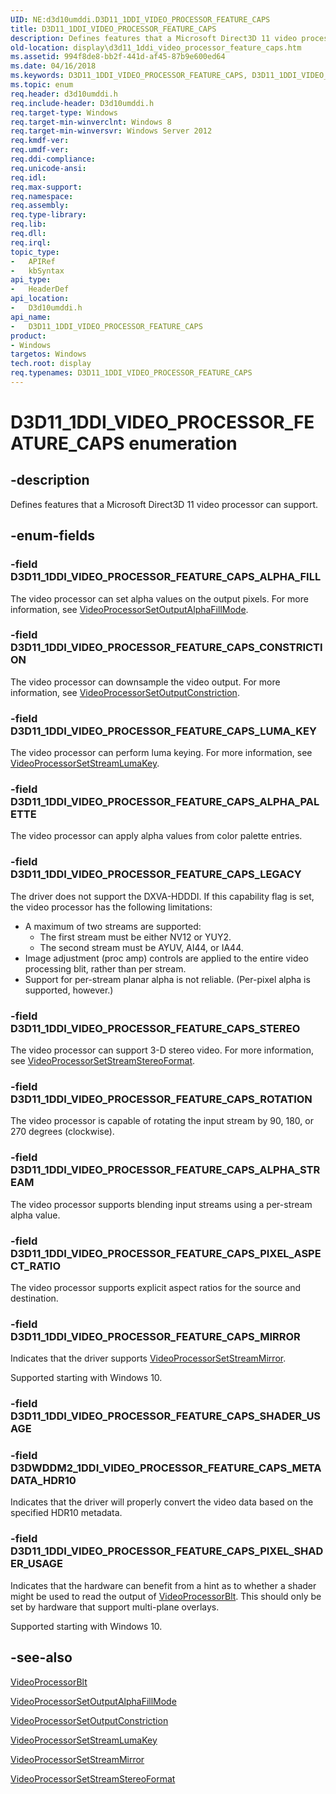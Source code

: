 ```yaml
---
UID: NE:d3d10umddi.D3D11_1DDI_VIDEO_PROCESSOR_FEATURE_CAPS
title: D3D11_1DDI_VIDEO_PROCESSOR_FEATURE_CAPS
description: Defines features that a Microsoft Direct3D 11 video processor can support.
old-location: display\d3d11_1ddi_video_processor_feature_caps.htm
ms.assetid: 994f8de8-bb2f-441d-af45-87b9e600ed64
ms.date: 04/16/2018
ms.keywords: D3D11_1DDI_VIDEO_PROCESSOR_FEATURE_CAPS, D3D11_1DDI_VIDEO_PROCESSOR_FEATURE_CAPS enumeration [Display Devices], D3D11_1DDI_VIDEO_PROCESSOR_FEATURE_CAPS_ALPHA_FILL, D3D11_1DDI_VIDEO_PROCESSOR_FEATURE_CAPS_ALPHA_PALETTE, D3D11_1DDI_VIDEO_PROCESSOR_FEATURE_CAPS_ALPHA_STREAM, D3D11_1DDI_VIDEO_PROCESSOR_FEATURE_CAPS_CONSTRICTION, D3D11_1DDI_VIDEO_PROCESSOR_FEATURE_CAPS_LEGACY, D3D11_1DDI_VIDEO_PROCESSOR_FEATURE_CAPS_LUMA_KEY, D3D11_1DDI_VIDEO_PROCESSOR_FEATURE_CAPS_MIRROR, D3D11_1DDI_VIDEO_PROCESSOR_FEATURE_CAPS_PIXEL_ASPECT_RATIO, D3D11_1DDI_VIDEO_PROCESSOR_FEATURE_CAPS_PIXEL_SHADER_USAGE, D3D11_1DDI_VIDEO_PROCESSOR_FEATURE_CAPS_ROTATION, D3D11_1DDI_VIDEO_PROCESSOR_FEATURE_CAPS_STEREO, d3d10umddi/, d3d10umddi/D3D11_1DDI_VIDEO_PROCESSOR_FEATURE_CAPS, d3d10umddi/D3D11_1DDI_VIDEO_PROCESSOR_FEATURE_CAPS_ALPHA_FILL, d3d10umddi/D3D11_1DDI_VIDEO_PROCESSOR_FEATURE_CAPS_ALPHA_PALETTE, d3d10umddi/D3D11_1DDI_VIDEO_PROCESSOR_FEATURE_CAPS_ALPHA_STREAM, d3d10umddi/D3D11_1DDI_VIDEO_PROCESSOR_FEATURE_CAPS_CONSTRICTION, d3d10umddi/D3D11_1DDI_VIDEO_PROCESSOR_FEATURE_CAPS_LEGACY, d3d10umddi/D3D11_1DDI_VIDEO_PROCESSOR_FEATURE_CAPS_LUMA_KEY, d3d10umddi/D3D11_1DDI_VIDEO_PROCESSOR_FEATURE_CAPS_MIRROR, d3d10umddi/D3D11_1DDI_VIDEO_PROCESSOR_FEATURE_CAPS_PIXEL_ASPECT_RATIO, d3d10umddi/D3D11_1DDI_VIDEO_PROCESSOR_FEATURE_CAPS_PIXEL_SHADER_USAGE, d3d10umddi/D3D11_1DDI_VIDEO_PROCESSOR_FEATURE_CAPS_ROTATION, d3d10umddi/D3D11_1DDI_VIDEO_PROCESSOR_FEATURE_CAPS_STEREO, display.d3d11_1ddi_video_processor_feature_caps
ms.topic: enum
req.header: d3d10umddi.h
req.include-header: D3d10umddi.h
req.target-type: Windows
req.target-min-winverclnt: Windows 8
req.target-min-winversvr: Windows Server 2012
req.kmdf-ver:
req.umdf-ver:
req.ddi-compliance:
req.unicode-ansi:
req.idl:
req.max-support:
req.namespace:
req.assembly:
req.type-library:
req.lib:
req.dll:
req.irql:
topic_type:
-	APIRef
-	kbSyntax
api_type:
-	HeaderDef
api_location:
-	D3d10umddi.h
api_name:
-	D3D11_1DDI_VIDEO_PROCESSOR_FEATURE_CAPS
product:
- Windows
targetos: Windows
tech.root: display
req.typenames: D3D11_1DDI_VIDEO_PROCESSOR_FEATURE_CAPS
---
```


# D3D11_1DDI_VIDEO_PROCESSOR_FEATURE_CAPS enumeration


## -description


Defines features that a Microsoft Direct3D 11 video processor can support.


## -enum-fields




### -field D3D11_1DDI_VIDEO_PROCESSOR_FEATURE_CAPS_ALPHA_FILL

The video processor can set alpha values on the output pixels. For more information, see <a href="https://msdn.microsoft.com/library/windows/hardware/hh439778">VideoProcessorSetOutputAlphaFillMode</a>.


### -field D3D11_1DDI_VIDEO_PROCESSOR_FEATURE_CAPS_CONSTRICTION

The video processor can downsample the video output. For more information, see <a href="https://msdn.microsoft.com/library/windows/hardware/hh439784">VideoProcessorSetOutputConstriction</a>.


### -field D3D11_1DDI_VIDEO_PROCESSOR_FEATURE_CAPS_LUMA_KEY

The video processor can perform luma keying. For more information, see <a href="https://msdn.microsoft.com/library/windows/hardware/hh439805">VideoProcessorSetStreamLumaKey</a>.


### -field D3D11_1DDI_VIDEO_PROCESSOR_FEATURE_CAPS_ALPHA_PALETTE

The video processor can apply alpha values from color palette entries.


### -field D3D11_1DDI_VIDEO_PROCESSOR_FEATURE_CAPS_LEGACY

The driver does not support the DXVA-HDDDI. If this capability flag is set, the video processor has the following limitations:

<ul>
<li>A maximum of two streams are supported:<ul>
<li>The first stream must be either NV12 or YUY2.</li>
<li>The second stream must be AYUV, AI44, or IA44.</li>
</ul>
</li>
<li>Image adjustment (proc amp) controls are applied to the entire video processing blit, rather than per stream.</li>
<li>Support for per-stream planar alpha is not reliable. (Per-pixel alpha is supported, however.)</li>
</ul>

### -field D3D11_1DDI_VIDEO_PROCESSOR_FEATURE_CAPS_STEREO

The video processor can support 3-D stereo video. For more information, see <a href="https://msdn.microsoft.com/library/windows/hardware/hh439817">VideoProcessorSetStreamStereoFormat</a>.


### -field D3D11_1DDI_VIDEO_PROCESSOR_FEATURE_CAPS_ROTATION

The video processor is capable of rotating the input stream by 90, 180, or 270 degrees (clockwise).


### -field D3D11_1DDI_VIDEO_PROCESSOR_FEATURE_CAPS_ALPHA_STREAM

The video processor supports blending input streams using a per-stream alpha value.


### -field D3D11_1DDI_VIDEO_PROCESSOR_FEATURE_CAPS_PIXEL_ASPECT_RATIO

The video processor supports explicit aspect ratios for the source and destination.


### -field D3D11_1DDI_VIDEO_PROCESSOR_FEATURE_CAPS_MIRROR

Indicates that the driver supports <a href="https://msdn.microsoft.com/library/windows/hardware/dn906383">VideoProcessorSetStreamMirror</a>.

Supported starting with Windows 10.


### -field D3D11_1DDI_VIDEO_PROCESSOR_FEATURE_CAPS_SHADER_USAGE


### -field D3DWDDM2_1DDI_VIDEO_PROCESSOR_FEATURE_CAPS_METADATA_HDR10


Indicates that the driver will properly convert the video data based on the specified HDR10 metadata.


### -field D3D11_1DDI_VIDEO_PROCESSOR_FEATURE_CAPS_PIXEL_SHADER_USAGE

Indicates that the hardware can benefit from a hint as to whether a shader might be used to read the output of  <a href="https://msdn.microsoft.com/library/windows/hardware/hh451703">VideoProcessorBlt</a>.  This should only be set by hardware that support multi-plane overlays.

Supported starting with Windows 10.


## -see-also




<a href="https://msdn.microsoft.com/library/windows/hardware/hh451703">VideoProcessorBlt</a>



<a href="https://msdn.microsoft.com/library/windows/hardware/hh439778">VideoProcessorSetOutputAlphaFillMode</a>



<a href="https://msdn.microsoft.com/library/windows/hardware/hh439784">VideoProcessorSetOutputConstriction</a>



<a href="https://msdn.microsoft.com/library/windows/hardware/hh439805">VideoProcessorSetStreamLumaKey</a>



<a href="https://msdn.microsoft.com/library/windows/hardware/dn906383">VideoProcessorSetStreamMirror</a>



<a href="https://msdn.microsoft.com/library/windows/hardware/hh439817">VideoProcessorSetStreamStereoFormat</a>
 

 

